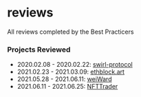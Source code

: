 # reviews
All reviews completed by the Best Practicers

### Projects Reviewed
* 2020.02.08 - 2020.02.22: [swirl-protocol](https://tonic.finance)
* 2021.02.23 - 2021.03.09: [ethblock.art](https://ethblock.art/)
* 2021.05.28 - 2021.06.11: [weiWard](https://weiward.org)
* 2021.06.11 - 2021.06.25: [NFTTrader](https://nfttrader.io)
